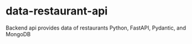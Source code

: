 # data-restaurant-api
Backend api provides data of restaurants Python, FastAPI, Pydantic, and MongoDB

